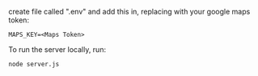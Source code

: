 
create file called ".env" and add this in, replacing <Maps Token> with your google maps token:
```
MAPS_KEY=<Maps Token>
```

To run the server locally, run:

```
node server.js
```
